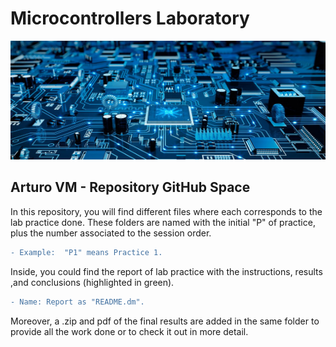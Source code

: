 # Microcontrollers Laboratory

<img src="Banner.jpg" width="1000" height="190" >

## Arturo VM - Repository GitHub Space

In this repository, you will find different files where each corresponds to the lab practice done.
These folders are named with the initial "P" of practice, plus the number associated to the session order.
```diff
- Example:  "P1" means Practice 1.
```
Inside, you could find the report of lab practice with the instructions, results ,and conclusions (highlighted in green). 

```diff
- Name: Report as "README.dm".
```
Moreover, a .zip and pdf of the final results are added in the same folder to provide all the work done or to check it out in more detail.
